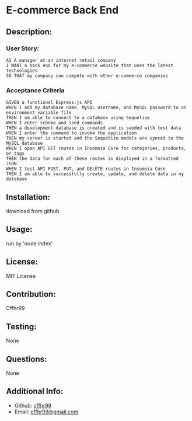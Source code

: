 # E-commerce Back End
  ## Description:
  ### User Story:
 ```
 AS A manager at an internet retail company  
 I WANT a back end for my e-commerce website that uses the latest technologies  
 SO THAT my company can compete with other e-commerce companies  
```
  ### Acceptance Criteria
```
GIVEN a functional Express.js API
WHEN I add my database name, MySQL username, and MySQL password to an environment variable file
THEN I am able to connect to a database using Sequelize
WHEN I enter schema and seed commands
THEN a development database is created and is seeded with test data
WHEN I enter the command to invoke the application
THEN my server is started and the Sequelize models are synced to the MySQL database
WHEN I open API GET routes in Insomnia Core for categories, products, or tags
THEN the data for each of these routes is displayed in a formatted JSON
WHEN I test API POST, PUT, and DELETE routes in Insomnia Core
THEN I am able to successfully create, update, and delete data in my database
```
  ## Installation:
  download from github
  ## Usage:
  run by 'node index'
  ## License:
  MIT License
  ## Contribution:
  Cffhr99
  ## Testing:
  None
  ## Questions:
  None
  ## Additional Info:
  - Github: [cffhr99](https://github.com/cffhr99)
  - Email: cffhr99@gmail.com
